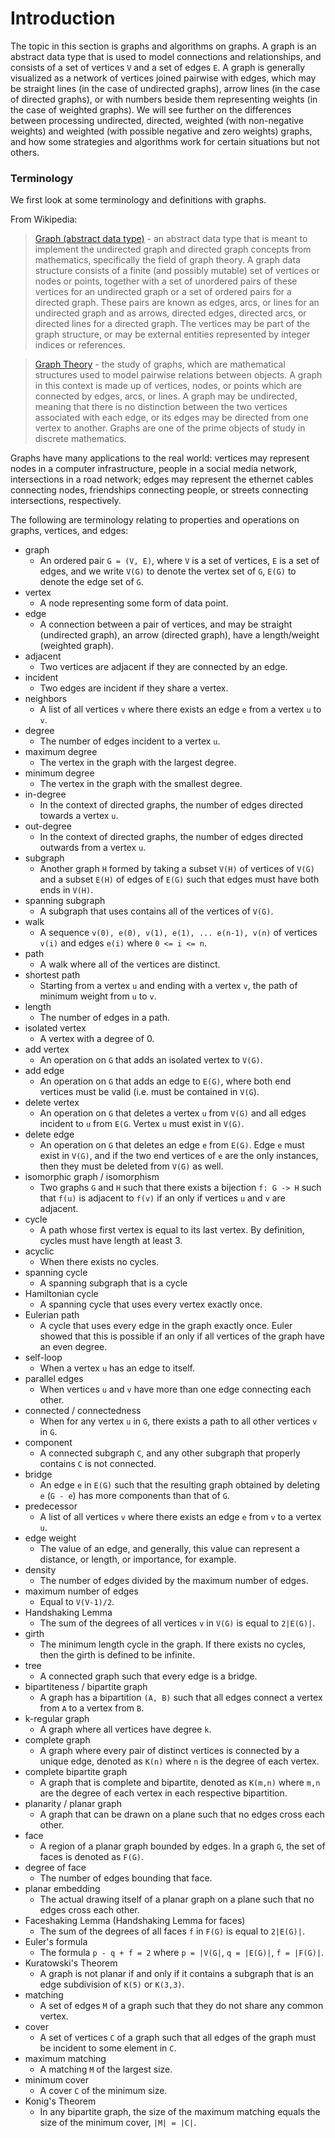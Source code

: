 # Introduction

The topic in this section is graphs and algorithms on graphs. A graph is an abstract data type that 
is used to model connections and relationships, and consists of a set of vertices `V` and a set of 
edges `E`. A graph is generally visualized as a network of vertices joined pairwise with edges, 
which may be straight lines (in the case of undirected graphs), arrow lines (in the case of directed 
graphs), or with numbers beside them representing weights (in the case of weighted graphs). We will 
see further on the differences between processing undirected, directed, weighted (with non-negative 
weights) and weighted (with possible negative and zero weights) graphs,  and how some strategies 
and algorithms work for certain situations but not others.

### Terminology

We first look at some terminology and definitions with graphs.

From Wikipedia:

> [Graph (abstract data type)](https://en.wikipedia.org/wiki/Graph_%28abstract_data_type%29) - an 
abstract data type that is meant to implement the undirected graph and directed graph concepts from 
mathematics, specifically the field of graph theory. A graph data structure consists of a finite 
(and possibly mutable) set of vertices or nodes or points, together with a set of unordered pairs 
of these vertices for an undirected graph or a set of ordered pairs for a directed graph. These 
pairs are known as edges, arcs, or lines for an undirected graph and as arrows, directed edges, 
directed arcs, or directed lines for a directed graph. The vertices may be part of the graph 
structure, or may be external entities represented by integer indices or references.

> [Graph Theory](https://en.wikipedia.org/wiki/Graph_theory) - the study of graphs, which are 
mathematical structures used to model pairwise relations between objects. A graph in this context is 
made up of vertices, nodes, or points which are connected by edges, arcs, or lines. A graph may be 
undirected, meaning that there is no distinction between the two vertices associated with each edge, 
or its edges may be directed from one vertex to another. Graphs are one of the prime objects of 
study in discrete mathematics.

Graphs have many applications to the real world: vertices may represent nodes in a computer 
infrastructure, people in a social media network, intersections in a road network; edges may 
represent the ethernet cables connecting nodes, friendships connecting people, or streets connecting intersections, respectively.

The following are terminology relating to properties and operations on graphs, vertices, and edges:

- graph 
    - An ordered pair `G = (V, E)`, where `V` is a set of vertices, `E` is a set of edges, and we
    write `V(G)` to denote the vertex set of `G`, `E(G)` to denote the edge set of `G`.
- vertex
    - A node representing some form of data point.
- edge 
    - A connection between a pair of vertices, and may be straight (undirected graph), an arrow
    (directed graph), have a length/weight (weighted graph).
- adjacent
    - Two vertices are adjacent if they are connected by an edge.
- incident
    - Two edges are incident if they share a vertex.
- neighbors
    - A list of all vertices `v` where there exists an edge `e` from a vertex `u` to `v`.
- degree
    - The number of edges incident to a vertex `u`.
- maximum degree
    - The vertex in the graph with the largest degree.
- minimum degree
    - The vertex in the graph with the smallest degree.
- in-degree
    - In the context of directed graphs, the number of edges directed towards a vertex `u`.
- out-degree
    - In the context of directed graphs, the number of edges directed outwards from a vertex `u`.
- subgraph
    - Another graph `H` formed by taking a subset `V(H)` of vertices of `V(G)` and a subset `E(H)` 
    of edges of `E(G)` such that edges must have both ends in `V(H)`.
- spanning subgraph
    - A subgraph that uses contains all of the vertices of `V(G)`.
- walk
    - A sequence `v(0), e(0), v(1), e(1), ... e(n-1), v(n)` of vertices `v(i)` and edges `e(i)` where 
    `0 <= i <= n`.
- path
    - A walk where all of the vertices are distinct.
- shortest path
    - Starting from a vertex `u` and ending with a vertex `v`, the path of minimum weight from `u`
    to `v`.
- length
    - The number of edges in a path.
- isolated vertex
    - A vertex with a degree of 0.
- add vertex
    - An operation on `G` that adds an isolated vertex to `V(G)`.
- add edge
    - An operation on `G` that adds an edge to `E(G)`, where both end vertices must be valid (i.e.
    must be contained in `V(G`).
- delete vertex
    - An operation on `G` that deletes a vertex `u` from `V(G)` and all edges incident to `u` from
    `E(G`. Vertex `u` must exist in `V(G)`.
- delete edge
    - An operation on `G` that deletes an edge `e` from `E(G)`. Edge `e` must exist in `V(G)`, and 
    if the two end vertices of `e` are the only instances, then they must be deleted from `V(G)` as
    well.
- isomorphic graph / isomorphism
    - Two graphs `G` and `H` such that there exists a bijection `f: G -> H` such that `f(u)` is 
    adjacent to `f(v)` if an only if vertices `u` and `v` are adjacent.
- cycle
    - A path whose first vertex is equal to its last vertex. By definition, cycles must have length
    at least 3.
- acyclic
    - When there exists no cycles.
- spanning cycle
    - A spanning subgraph that is a cycle
- Hamiltonian cycle
    - A spanning cycle that uses every vertex exactly once.
- Eulerian path
    - A cycle that uses every edge in the graph exactly once. Euler showed that this is possible
    if an only if all vertices of the graph have an even degree.
- self-loop
    - When a vertex `u` has an edge to itself.
- parallel edges
    - When vertices `u` and `v` have more than one edge connecting each other.
- connected / connectedness
    - When for any vertex `u` in `G`, there exists a path to all other vertices `v` in `G`. 
- component
    - A connected subgraph `C`, and any other subgraph that properly contains `C` is not 
    connected.
- bridge
    - An edge `e` in `E(G)` such that the resulting graph obtained by deleting `e` (`G - e`) has
    more components than that of `G`.
- predecessor
    - A list of all vertices `v` where there exists an edge `e` from `v` to a vertex `u`.
- edge weight
    - The value of an edge, and generally, this value can represent a distance, or length, or 
    importance, for example.
- density
    - The number of edges divided by the maximum number of edges.
- maximum number of edges
    - Equal to `V(V-1)/2`.
- Handshaking Lemma
    - The sum of the degrees of all vertices `v` in `V(G)` is equal to `2|E(G)|`.
- girth
    - The minimum length cycle in the graph. If there exists no cycles, then the girth is defined
    to be infinite.
- tree
    - A connected graph such that every edge is a bridge.
- bipartiteness / bipartite graph
    - A graph has a bipartition `(A, B)` such that all edges connect a vertex from `A` to a vertex
    from `B`.
- k-regular graph
    - A graph where all vertices have degree `k`.
- complete graph
    - A graph where every pair of distinct vertices is connected by a unique edge, denoted as 
    `K(n)` where `n` is the degree of each vertex.
- complete bipartite graph
    - A graph that is complete and bipartite, denoted as `K(m,n)` where `m,n` are the degree of 
    each vertex in each respective bipartition.
- planarity / planar graph
    - A graph that can be drawn on a plane such that no edges cross each other.
- face
    - A region of a planar graph bounded by edges. In a graph `G`, the set of faces is denoted as
    `F(G)`.
- degree of face
    - The number of edges bounding that face.
- planar embedding
    - The actual drawing itself of a planar graph on a plane such that no edges cross each other.
- Faceshaking Lemma (Handshaking Lemma for faces)
    - The sum of the degrees of all faces `f` in `F(G)` is equal to `2|E(G)|`.
- Euler's formula
    - The formula `p - q + f = 2` where `p = |V(G|`, `q = |E(G)|`, `f = |F(G)|`.
- Kuratowski's Theorem
    - A graph is not planar if and only if it contains a subgraph that is an edge subdivision of 
    `K(5)` or `K(3,3)`. 
- matching
    - A set of edges `M` of a graph such that they do not share any common vertex.
- cover
    - A set of vertices `C` of a graph such that all edges of the graph must be incident to some
    element in `C`.
- maximum matching
    - A matching `M` of the largest size.
- minimum cover
    - A cover `C` of the minimum size. 
- Konig's Theorem
    - In any bipartite graph, the size of the maximum matching equals the size of the minimum 
    cover, `|M| = |C|`.
